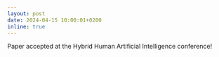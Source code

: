 ```yaml
---
layout: post
date: 2024-04-15 10:00:01+0200
inline: true
---
```


Paper accepted at the Hybrid Human Artificial Intelligence conference!